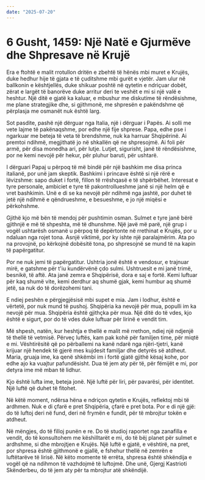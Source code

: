 ```yaml
---
date: "2025-07-20"
---
```


# 6 Gusht, 1459: Një Natë e Gjurmëve dhe Shpresave në Krujë

Era e ftohtë e malit rrotullon dritën e zbehtë të hënës mbi muret e Krujës, duke hedhur hije të gjata e të çuditshme mbi gurët e vjetër.  Jam ulur në ballkonin e kështjellës, duke shikuar poshtë në qytetin e ndriçuar dobët, zërat e largët të banorëve duke arritur deri te veshët e mi si një valë e heshtur. Një ditë e gjatë ka kaluar, e mbushur me diskutime të rëndësishme, me plane strategjike dhe, si gjithmonë, me shpresën e pakëndshme që përplasja me osmanët nuk është larg.

Sot pasdite, pashë një dërguar nga Italia, një i dërguar i Papës. Ai solli me vete lajme të pakënaqshme, por edhe një fije shprese. Papa, edhe pse i ngarkuar me beteja të veta të brendshme, nuk ka harruar Shqipërinë. Ai premtoi ndihmë, megjithatë jo në shkallën që ne shpresojmë. Ai foli për armë, për disa monedha ari, për lutje. Lutjet, sigurisht, janë të rëndësishme, por ne kemi nevojë për hekur, për pluhur baruti, për ushtarë.  

I dërguari Papaj u përpoq të më bindë për një bashkim me disa princa italianë, por unë jam skeptik. Bashkimi i princave është si një rërë e lëvizshme: sapo duket i fortë, fillon të rrëshqasë e të shpërbëhet. Interesat e tyre personale, ambiciet e tyre të pakontrollueshme janë si një helm që e vret bashkimin. Unë e di se ka nevojë për ndihmë nga jashtë, por duhet të jetë një ndihmë e qëndrueshme, e besueshme, e jo një miqësi e përkohshme.

Gjithë kjo më bën të mendoj për pushtimin osman.  Sulmet e tyre janë bërë gjithnjë e më të shpeshta, më të dhunshme.  Një javë më parë, një grup i vogël ushtarësh osmanë u përpoq të depërtonte në rrethinat e Krujës, por u ndaluan nga rojet tona. Asnjë viktimë, por ky ishte një paralajmërim. Ata po na provojnë, po kërkojnë dobësitë tona, po shpresojnë se mund të na kapin të papërgatitur.

Por ne nuk jemi të papërgatitur. Ushtria jonë është e vendosur, e trajnuar mirë, e gatshme për t'iu kundërvënë çdo sulmi. Ushtruesit e mi janë trimë, besnikë, të aftë. Ata janë zemra e Shqipërisë, dora e saj e fortë.  Kemi luftuar për kaq shumë vite, kemi derdhur aq shumë gjak, kemi humbur aq shumë jetë, sa nuk do të dorëzohemi tani.

E ndiej peshën e përgjegjësisë mbi supet e mia.  Jam i lodhur, është e vërtetë, por nuk mund të pushoj.  Shqipëria ka nevojë për mua, populli im ka nevojë për mua. Shqipëria është gjithçka për mua.  Një ditë do të vdes, kjo është e sigurt, por do të vdes duke luftuar për lirinë e vendit tim.

Më shpesh, natën, kur heshtja e thellë e malit më rrethon, ndiej një ndjenjë të thellë të vetmisë.  Përveç luftës, kam pak kohë për familjen time, për miqtë e mi.  Vështirësitë që po përballemi na kanë ndarë nga njëri-tjetri, kanë krijuar një hendek të gjerë mes kujdesit familjar dhe detyrës së atdheut.  Maria, gruaja ime, ka qenë shkëmbi im i fortë gjatë gjithë kësaj kohe, por edhe ajo ka vuajtur pafundësisht.  Dua të jem aty për të, për fëmijët e mi, por detyra ime më mban të lidhur.

Kjo është lufta ime, beteja jonë.  Një luftë për liri, për pavarësi, për identitet.  Një luftë që duhet të fitohet.

Në këtë moment, ndërsa hëna e ndriçon qytetin e Krujës, reflektoj mbi të ardhmen.  Nuk e di çfarë e pret Shqipëria, çfarë e pret bota.  Por e di një gjë: do të luftoj deri në fund, deri në frymën e fundit, për të mbrojtur tokën e atdheut.

Në mëngjes, do të filloj punën e re. Do të studioj raportet nga zanafilla e vendit, do të konsultohem me këshilltarët e mi, do të bëj planet për sulmet e ardhshme, si dhe mbrojtjen e Krujës.  Një luftë e gjatë, e vështirë, na pret, por shpresa është gjithmonë e gjallë, e fshehur thellë në zemrën e luftëtarëve të lirisë.  Në këto momente të errëta, shpresa është shkëndija e vogël që na ndihmon të vazhdojmë të luftojmë.  Dhe unë, Gjergj Kastrioti Skënderbeu, do të jem aty për ta mbrojtur atë shkëndijë.
